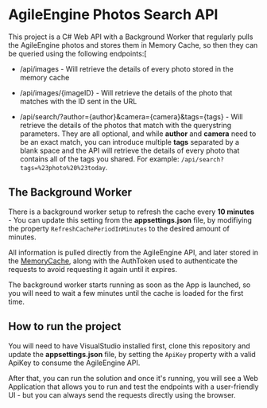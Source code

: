 # AgileEngine Photos Search API

This project is a C# Web API with a Background Worker that regularly pulls the AgileEngine photos and stores them in Memory Cache, so then they can be queried using the following endpoints:[

* /api/images - Will retrieve the details of every photo stored in the memory cache

* /api/images/{imageID} - Will retrieve the details of the photo that matches with the ID sent in the URL

* /api/search/?author={author}&camera={camera}&tags={tags} - Will retrieve the details of the photos that match with the querystring parameters. They are all optional, and while **author** and **camera** need to be an exact match, you can introduce multiple **tags** separated by a blank space and the API will retrieve the details of every photo that contains all of the tags you shared. For example: `/api/search?tags=%23photo%20%23today`.

## The Background Worker

There is a background worker setup to refresh the cache every **10 minutes** - You can update this setting from the **appsettings.json** file, by modifiying the property `RefreshCachePeriodInMinutes` to the desired amount of minutes.

All information is pulled directly from the AgileEngine API, and later stored in the [MemoryCache](https://docs.microsoft.com/en-us/dotnet/api/microsoft.extensions.caching.memory.memorycache?view=dotnet-plat-ext-5.0), along with the AuthToken used to authenticate the requests to avoid requesting it again until it expires.

The background worker starts running as soon as the App is launched, so you will need to wait a few minutes until the cache is loaded for the first time.

## How to run the project

You will need to have VisualStudio installed first, clone this repository and update the **appsettings.json** file, by setting the `ApiKey` property with a valid ApiKey to consume the AgileEngine API.

After that, you can run the solution and once it's running, you will see a Web Application that allows you to run and test the endpoints with a user-friendly UI - but you can always send the requests directly using the browser.
